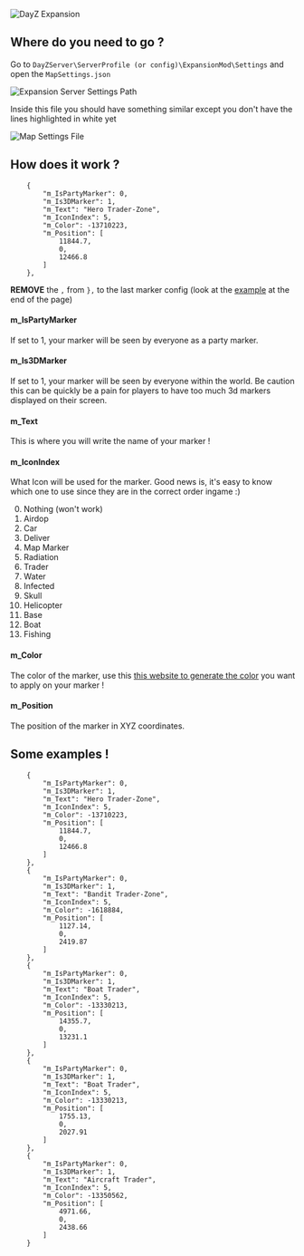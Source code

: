 ![DayZ Expansion](https://i.imgur.com/cTbqjAr.png)

## Where do you need to go ?

Go to `DayZServer\ServerProfile (or config)\ExpansionMod\Settings` and open the `MapSettings.json`

![Expansion Server Settings Path](https://i.imgur.com/Bste9wW.png)

Inside this file you should have something similar except you don't have the lines highlighted in white yet

![Map Settings File](https://i.imgur.com/lGlMbT4.png)

## How does it work ?

        {
            "m_IsPartyMarker": 0,
            "m_Is3DMarker": 1,
            "m_Text": "Hero Trader-Zone",
            "m_IconIndex": 5,
            "m_Color": -13710223,
            "m_Position": [
                11844.7,
                0,
                12466.8
            ]
        },

**REMOVE** the `,` from `},` to the last marker config (look at the [example](https://github.com/salutesh/DayZ-Expansion-Scripts/wiki/%5BServer-Hosting%5D-Adding-server-markers#some-examples-) at the end of the page)

#### m_IsPartyMarker

If set to 1, your marker will be seen by everyone as a party marker.

#### m_Is3DMarker

If set to 1, your marker will be seen by everyone within the world. Be caution this can be quickly be a pain for players to have too much 3d markers displayed on their screen.

#### m_Text

This is where you will write the name of your marker !

#### m_IconIndex

What Icon will be used for the marker. Good news is, it's easy to know which one to use since they are in the correct order ingame :)

0. Nothing (won't work)
1. Airdop
2. Car
3. Deliver
4. Map Marker
5. Radiation
6. Trader
7. Water
8. Infected
9. Skull
10. Helicopter
11. Base
12. Boat
13. Fishing

#### m_Color

The color of the marker, use this [this website to generate the color](https://thurston.pw/public/color.php) you want to apply on your marker !

#### m_Position

The position of the marker in XYZ coordinates.

## Some examples !

        {
            "m_IsPartyMarker": 0,
            "m_Is3DMarker": 1,
            "m_Text": "Hero Trader-Zone",
            "m_IconIndex": 5,
            "m_Color": -13710223,
            "m_Position": [
                11844.7,
                0,
                12466.8
            ]
        },
        {
            "m_IsPartyMarker": 0,
            "m_Is3DMarker": 1,
            "m_Text": "Bandit Trader-Zone",
            "m_IconIndex": 5,
            "m_Color": -1618884,
            "m_Position": [
                1127.14,
                0,
                2419.87
            ]
        },
        {
            "m_IsPartyMarker": 0,
            "m_Is3DMarker": 1,
            "m_Text": "Boat Trader",
            "m_IconIndex": 5,
            "m_Color": -13330213,
            "m_Position": [
                14355.7,
                0,
                13231.1
            ]
        },
        {
            "m_IsPartyMarker": 0,
            "m_Is3DMarker": 1,
            "m_Text": "Boat Trader",
            "m_IconIndex": 5,
            "m_Color": -13330213,
            "m_Position": [
                1755.13,
                0,
                2027.91
            ]
        },
        {
            "m_IsPartyMarker": 0,
            "m_Is3DMarker": 1,
            "m_Text": "Aircraft Trader",
            "m_IconIndex": 5,
            "m_Color": -13350562,
            "m_Position": [
                4971.66,
                0,
                2438.66
            ]
        }